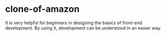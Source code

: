 # clone-of-amazon
It is very helpful for beginners in designing the basics of front-end development.
By using it, development can be understood in an easier way.
